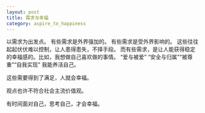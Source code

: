 ```yaml
---
layout: post
title: 需求与幸福
category: aspire_to_happiness
---
```



以需求为出发点。
有些需求是外界强加的。
有些需求是受外界影响的。
这些往往起起伏伏难以控制，让人患得患失，不择手段。
而有些需求，是让人能获得稳定的幸福感的。比如，我想做自己喜欢做的事情。
“爱与被爱” “安全与归属”“被尊重”“自我实现”
我能养活自己。

这些需要得到了满足，人就会幸福。

观点也许不符合社会主流价值观。

有时间面对自己，思考自己，才会幸福。




